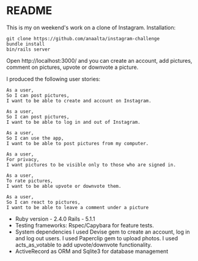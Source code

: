 # README
This is my on weekend's work on a clone of Instagram.
Installation:
```
git clone https://github.com/anaalta/instagram-challenge
bundle install
bin/rails server
```

Open http://localhost:3000/ and you can create an account, add pictures, comment on pictures, upvote or downvote a picture.  

I produced the following user stories:
```
As a user,
So I can post pictures,
I want to be able to create and account on Instagram.

As a user,
So I can post pictures,
I want to be able to log in and out of Instagram.

As a user,
So I can use the app,
I want to be able to post pictures from my computer.

As a user,
For privacy,
I want pictures to be visible only to those who are signed in.

As a user,
To rate pictures,
I want to be able upvote or downvote them.

As a user,
So I can react to pictures,
I want to be able to leave a comment under a picture
```

* Ruby version - 2.4.0
  Rails - 5.1.1
* Testing frameworks: Rspec/Capybara for feature tests.
* System dependencies
I used Devise gem to create an account, log in and log out users.
I used Paperclip gem to upload photos.
I used acts_as_votable to add upvote/downvote functionality.
* ActiveRecord as ORM and Sqlite3 for database management 
